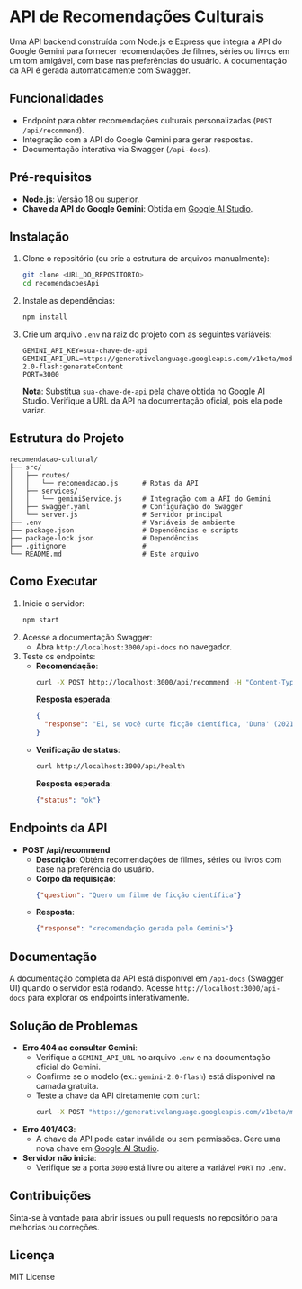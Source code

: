 # API de Recomendações Culturais

Uma API backend construída com Node.js e Express que integra a API do Google Gemini para fornecer recomendações de filmes, séries ou livros em um tom amigável, com base nas preferências do usuário. A documentação da API é gerada automaticamente com Swagger.

## Funcionalidades
- Endpoint para obter recomendações culturais personalizadas (`POST /api/recommend`).
- Integração com a API do Google Gemini para gerar respostas.
- Documentação interativa via Swagger (`/api-docs`).

## Pré-requisitos
- **Node.js**: Versão 18 ou superior.
- **Chave da API do Google Gemini**: Obtida em [Google AI Studio](https://ai.google.dev/).

## Instalação
1. Clone o repositório (ou crie a estrutura de arquivos manualmente):
   ```bash
   git clone <URL_DO_REPOSITORIO>
   cd recomendacoesApi
   ```
2. Instale as dependências:
   ```bash
   npm install
   ```
3. Crie um arquivo `.env` na raiz do projeto com as seguintes variáveis:
   ```plaintext
   GEMINI_API_KEY=sua-chave-de-api
   GEMINI_API_URL=https://generativelanguage.googleapis.com/v1beta/models/gemini-2.0-flash:generateContent
   PORT=3000
   ```
   **Nota**: Substitua `sua-chave-de-api` pela chave obtida no Google AI Studio. Verifique a URL da API na documentação oficial, pois ela pode variar.

## Estrutura do Projeto
```
recomendacao-cultural/
├── src/
│   ├── routes/
│   │   └── recomendacao.js      # Rotas da API
│   ├── services/
│   │   └── geminiService.js     # Integração com a API do Gemini
│   ├── swagger.yaml             # Configuração do Swagger
│   └── server.js                # Servidor principal
├── .env                         # Variáveis de ambiente
├── package.json                 # Dependências e scripts
├── package-lock.json            # Dependências
├── .gitignore                   # 
└── README.md                    # Este arquivo
```

## Como Executar
1. Inicie o servidor:
   ```bash
   npm start
   ```
2. Acesse a documentação Swagger:
   - Abra `http://localhost:3000/api-docs` no navegador.
3. Teste os endpoints:
   - **Recomendação**:
     ```bash
     curl -X POST http://localhost:3000/api/recommend -H "Content-Type: application/json" -d '{"question": "Quero um filme de ficção científica"}'
     ```
     **Resposta esperada**:
     ```json
     {
       "response": "Ei, se você curte ficção científica, 'Duna' (2021) é incrível! Tem visuais épicos e uma história sobre destino e poder. Outra dica é 'Interstellar', com uma vibe emocionante e viagens espaciais. Qual estilo você prefere?"
     }
     ```
   - **Verificação de status**:
     ```bash
     curl http://localhost:3000/api/health
     ```
     **Resposta esperada**:
     ```json
     {"status": "ok"}
     ```

## Endpoints da API
- **POST /api/recommend**
  - **Descrição**: Obtém recomendações de filmes, séries ou livros com base na preferência do usuário.
  - **Corpo da requisição**:
    ```json
    {"question": "Quero um filme de ficção científica"}
    ```
  - **Resposta**:
    ```json
    {"response": "<recomendação gerada pelo Gemini>"}
    ```

## Documentação
A documentação completa da API está disponível em `/api-docs` (Swagger UI) quando o servidor está rodando. Acesse `http://localhost:3000/api-docs` para explorar os endpoints interativamente.

## Solução de Problemas
- **Erro 404 ao consultar Gemini**:
  - Verifique a `GEMINI_API_URL` no arquivo `.env` e na documentação oficial do Gemini.
  - Confirme se o modelo (ex.: `gemini-2.0-flash`) está disponível na camada gratuita.
  - Teste a chave da API diretamente com `curl`:
    ```bash
    curl -X POST "https://generativelanguage.googleapis.com/v1beta/models/gemini-2.0-flash:generateContent?key=SUA_CHAVE" -H "Content-Type: application/json" -d '{"contents": [{"parts": [{"text": "Teste"}]}]}'
    ```
- **Erro 401/403**:
  - A chave da API pode estar inválida ou sem permissões. Gere uma nova chave em [Google AI Studio](https://ai.google.dev/).
- **Servidor não inicia**:
  - Verifique se a porta `3000` está livre ou altere a variável `PORT` no `.env`.

## Contribuições
Sinta-se à vontade para abrir issues ou pull requests no repositório para melhorias ou correções.

## Licença
MIT License